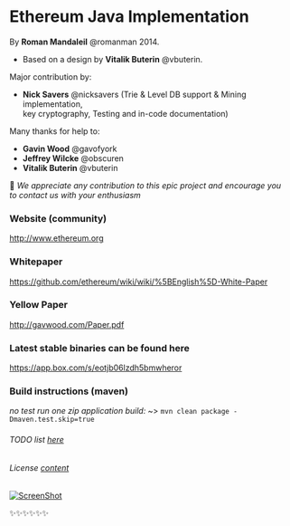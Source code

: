 # Ethereum Java Implementation


 By **Roman Mandaleil** @romanman 2014.   
 * Based on a design by **Vitalik Buterin** @vbuterin. 

 
 Major contribution by:   
  * **Nick Savers** @nicksavers (Trie & Level DB support & Mining implementation,   
     key cryptography, Testing and in-code documentation)
 
 
 Many thanks for help to:   
  * **Gavin Wood** @gavofyork   
  * **Jeffrey Wilcke** @obscuren   
  * **Vitalik Buterin** @vbuterin   

 :gem: *We appreciate any contribution to this epic project and encourage you   
 to contact us with your enthusiasm*
 
 
### Website (community)

http://www.ethereum.org

### Whitepaper

https://github.com/ethereum/wiki/wiki/%5BEnglish%5D-White-Paper

### Yellow Paper

http://gavwood.com/Paper.pdf

### Latest stable binaries can be found here

https://app.box.com/s/eotjb06lzdh5bmwheror

### Build instructions (maven)
 *no test run one zip application build:* ~> ` mvn clean package -Dmaven.test.skip=true `

###### TODO list [here](TODO.md)
###### License [content](LICENSE)


[![ScreenShot](http://i.imgur.com/FQiBihl.jpg)](https://www.youtube.com/watch?v=D5ok7jh7AOg)

:sparkles::sparkles::sparkles::sparkles::sparkles::sparkles:
 
 
 



